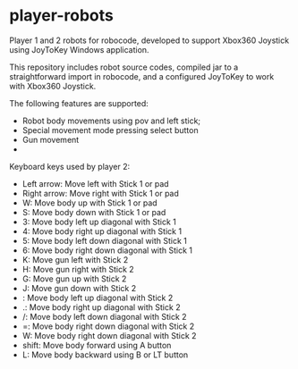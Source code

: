 # player-robots
 Player 1 and 2 robots for robocode, developed to support Xbox360 Joystick using JoyToKey Windows application.
 
 This repository includes robot source codes, compiled jar to a straightforward import in robocode, and a configured JoyToKey to work with Xbox360 Joystick.
 
 The following features are supported:
 
 * Robot body movements using pov and left stick;
 * Special movement mode pressing select button
 * Gun movement
 * 
 
 Keyboard keys used by player 2: 
 * Left arrow: Move left with Stick 1 or pad
 * Right arrow: Move right with Stick 1 or pad
 * W: Move body up with Stick 1 or pad
 * S: Move body down with Stick 1 or pad
 * 3: Move body left up diagonal with Stick 1
 * 4: Move body right up diagonal with Stick 1
 * 5: Move body left down diagonal with Stick 1
 * 6: Move body right down diagonal with Stick 1
 * K: Move gun left with Stick 2
 * H: Move gun right with Stick 2
 * G: Move gun up with Stick 2
 * J: Move gun down with Stick 2
 * \: Move body left up diagonal with Stick 2
 * .: Move body right up diagonal with Stick 2
 * /: Move body left down diagonal with Stick 2
 * =: Move body right down diagonal with Stick 2
 * W: Move body right down diagonal with Stick 2
 * shift: Move body forward using A button
 * L: Move body backward using B or LT button 
